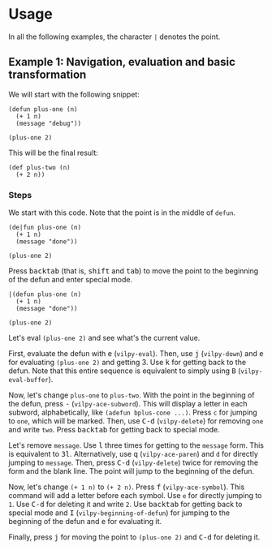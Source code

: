 # Usage

In all the following examples, the character `|` denotes the point.

## Example 1: Navigation, evaluation and basic transformation

We will start with the following snippet:

```
(defun plus-one (n)
  (+ 1 n)
  (message "debug"))

(plus-one 2)
```

This will be the final result:

```
(def plus-two (n)
  (+ 2 n))
```

### Steps

We start with this code. Note that the point is in the middle of `defun`.

```
(de|fun plus-one (n)
  (+ 1 n)
  (message "done"))

(plus-one 2)
```

Press <kbd>backtab</kbd> (that is, <kbd>shift</kbd> and <kbd>tab</kbd>) to move the point to the beginning of the defun and enter special mode.

```
|(defun plus-one (n)
  (+ 1 n)
  (message "done"))

(plus-one 2)
```

Let's eval `(plus-one 2)` and see what's the current value.

First, evaluate the defun with <kbd>e</kbd> (`vilpy-eval`). Then, use <kbd>j</kbd> (`vilpy-down`) and <kbd>e</kbd> for evaluating `(plus-one 2)` and getting 3. Use <kbd>k</kbd> for getting back to the defun. Note that this entire sequence is equivalent to simply using <kbd>B</kbd> (`vilpy-eval-buffer`).

Now, let's change `plus-one` to `plus-two`. With the point in the beginning of the defun, press <kbd>-</kbd> (`vilpy-ace-subword`).
This will display a letter in each subword, alphabetically, like `(adefun bplus-cone ...)`. Press `c` for jumping to `one`, which will be marked. Then, use <kbd>C-d</kbd> (`vilpy-delete`) for removing `one` and write `two`. Press <kbd>backtab</kbd> for getting back to special mode.

Let's remove `message`. Use  <kbd>l</kbd> three times for getting to the `message` form. This is equivalent to <kbd>3l</kbd>. Alternatively, use <kbd>q</kbd> (`vilpy-ace-paren`) and `d` for directly jumping to `message`. Then, press <kbd>C-d</kbd> (`vilpy-delete`) twice for removing the form and the blank line. The point will jump to the beginning of the defun.

Now, let's change `(+ 1 n)` to `(+ 2 n)`. Press <kbd>f</kbd> (`vilpy-ace-symbol`). This command will add a letter before each symbol. Use `e` for directly jumping to `1`. Use <kbd>C-d</kbd> for deleting it and write `2`. Use <kbd>backtab</kbd> for getting back to special mode and <kbd>I</kbd> (`vilpy-beginning-of-defun`) for jumping to the beginning of the defun and <kbd>e</kbd> for evaluating it.

Finally, press <kbd>j</kbd> for moving the point to `(plus-one 2)` and <kbd>C-d</kbd> for deleting it.
